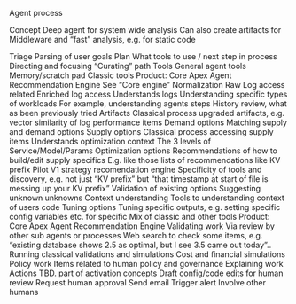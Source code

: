Agent process

Concept
Deep agent for system wide analysis
Can also create artifacts for Middleware and “fast” analysis, e.g. for static code

Triage
Parsing of user goals
Plan
What tools to use / next step in process
Directing and focusing “Curating” path
Tools
General agent tools
Memory/scratch pad
Classic tools
Product: Core Apex Agent Recommendation Engine See “Core engine”
Normalization
Raw Log access related
Enriched log access
Understands logs
Understanding specific types of workloads
For example, understanding agents steps
History review, what as been previously tried
Artifacts
Classical process upgraded artifacts, e.g. vector similarity of log performance items
Demand options
Matching supply and demand options
Supply options
Classical process accessing supply items
Understands optimization context
The 3 levels of Service/Model/Params
Optimization options
Recommendations of how to build/edit supply specifics
E.g. like those lists of recommendations like KV prefix
Pilot V1 strategy recomendation engine
Specificity of tools and discovery, e.g. not just “KV prefix” but “that timestamp at start of file is messing up your KV prefix”
Validation of existing options
Suggesting unknown unknowns
Context understanding
Tools to understanding context of users code
Tuning options
Tuning specific outputs, e.g. setting specific config variables etc. for specific 
Mix of classic and other tools
Product: Core Apex Agent Recommendation Engine
Validating work
Via review by other sub agents or processes
Web search to check some items, e.g. “existing database shows 2.5 as optimal, but I see 3.5 came out today”..
Running classical validations and simulations
Cost and financial simulations
Policy work
Items related to human policy and governance
Explaining work
Actions
TBD. part of activation concepts
Draft config/code edits for human review
Request human approval
Send email
Trigger alert
Involve other humans
